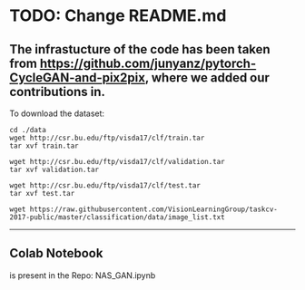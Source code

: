 # TODO: Change README.md

The infrastucture of the code has been taken from https://github.com/junyanz/pytorch-CycleGAN-and-pix2pix, where we added our contributions in.
---
To download the dataset:
```
cd ./data
wget http://csr.bu.edu/ftp/visda17/clf/train.tar
tar xvf train.tar

wget http://csr.bu.edu/ftp/visda17/clf/validation.tar
tar xvf validation.tar  

wget http://csr.bu.edu/ftp/visda17/clf/test.tar
tar xvf test.tar

wget https://raw.githubusercontent.com/VisionLearningGroup/taskcv-2017-public/master/classification/data/image_list.txt
```
---

## Colab Notebook
is present in the Repo: NAS_GAN.ipynb